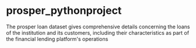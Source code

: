 # prosper_pythonproject
The prosper loan dataset gives comprehensive details concerning the loans of the institution and its customers, including their characteristics as part of the financial lending platform's operations
